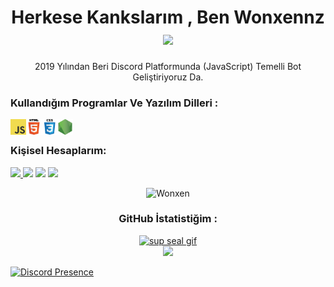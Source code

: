 <h1 align="center">Herkese Kankslarım , Ben Wonxennz <img src="https://media.giphy.com/media/hvRJCLFzcasrR4ia7z/giphy.gif" width="30px"></h1> <p align="center">
<p align="center">
2019 Yılından Beri Discord Platformunda (JavaScript) Temelli Bot Geliştiriyoruz Da. <br>
</p>

### Kullandığım Programlar Ve Yazılım Dilleri :

<img align="left" src="https://raw.githubusercontent.com/github/explore/80688e429a7d4ef2fca1e82350fe8e3517d3494d/topics/javascript/javascript.png" width="25" height="25" />
<img align="left"  src="https://raw.githubusercontent.com/github/explore/80688e429a7d4ef2fca1e82350fe8e3517d3494d/topics/html/html.png" width="25" height="25" />
<img align="left" src="https://raw.githubusercontent.com/github/explore/80688e429a7d4ef2fca1e82350fe8e3517d3494d/topics/css/css.png" width="25" height="25" />
<img align="left" src="https://raw.githubusercontent.com/github/explore/80688e429a7d4ef2fca1e82350fe8e3517d3494d/topics/nodejs/nodejs.png" width="25" height="25" />
<br />
<h3>Kişisel Hesaplarım:</h3>
<p align="left">
<a href="https://discord.com/users/545976310342746152" target"blank_"><img src="https://img.shields.io/badge/discord%20-111111.svg?&style=for-the-badge&logo=discord&logoColor=white">
 <a href="https://www.instagram.com/Wonxen.js" target"blank_"><img src="https://img.shields.io/badge/INSTAGRAM%20-111111.svg?&style=for-the-badge&logo=instagram&logoColor=white"></a>
<a href="https://github.com/Wonxen" target"blank_"><img src="https://img.shields.io/badge/GitHub%20-111111.svg?&style=for-the-badge&logo=github&logoColor=white"></a>
<a href="https://open.spotify.com/user/r07r36xjkamgtz9kwyoivspye" target"blank_"><img src="https://img.shields.io/badge/Spotify%20-111111.svg?&style=for-the-badge&logo=spotify&logoColor=white"></a>
</p>
<p align="center"> <img src="https://komarev.com/ghpvc/?username=Wonxenshu" alt="Wonxen" /> </p>

<h3 align="center">GitHub İstatistiğim :</h3>
<p align="center">
<a href="https://github.com/Wonxenshu/" target="_blank"><img alt="sup seal gif" src="https://github-readme-stats.vercel.app/api?username=Wonxenshu&theme=dark&show_icons=true&count_private=true&hide_border=true" /></a><br>
<a href="https://github.com/Wonxenshu/" target="_blank"><img src="https://github-readme-stats.vercel.app/api/top-langs/?username=Wonxenshu&theme=dark&count_private=true&show_icons=true&hide_border=true"/></a>
</p>

[![Discord Presence](https://lanyard-profile-readme.vercel.app/api/545976310342746152)](https://discord.com/users/545976310342746152)
